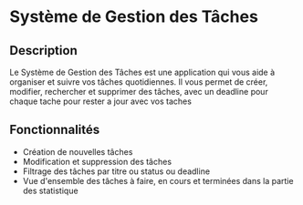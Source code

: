 # Système de Gestion des Tâches

## Description

Le Système de Gestion des Tâches est une application qui vous aide à organiser et suivre vos tâches quotidiennes. Il vous permet de créer, modifier, rechercher et supprimer des tâches, avec un deadline pour chaque tache pour rester a jour avec vos taches

## Fonctionnalités

- Création de nouvelles tâches
- Modification et suppression des tâches
- Filtrage des tâches par titre ou status ou deadline 
- Vue d'ensemble des tâches à faire, en cours et terminées dans la partie des statistique
